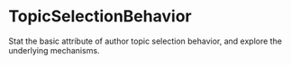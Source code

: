 # TopicSelectionBehavior
Stat the basic attribute of author topic selection behavior, and explore the underlying mechanisms.
